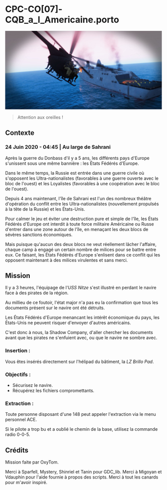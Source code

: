 # CPC-CO[07]-CQB_a_l_Americaine.porto

![loading image](./loading.jpg)

> Attention aux oreilles !

## Contexte

### 24 Juin 2020 - 04:45 | Au large de Sahrani

Après la guerre du Donbass d'il y a 5 ans, les différents pays d'Europe s'unissent sous une même bannière : les États Fédérés d'Europe.

Dans le même temps, la Russie est entrée dans une guerre civile où s'opposent les Ultra-nationalistes (favorables à une guerre ouverte avec le bloc de l'ouest) et les Loyalistes (favorables à une coopération avec le bloc de l'ouest).

Depuis 4 ans maintenant, l'île de Sahrani est l'un des nombreux théâtre d'opération du conflit entre les Ultra-nationalistes (nouvellement propulsés à la tête de la Russie) et les États-Unis.

Pour calmer le jeu et éviter une destruction pure et simple de l'île, les États Fédérés d'Europe ont interdit à toute force militaire Américaine ou Russe d'entrer dans une zone autour de l'île, en menaçant les deux blocs de sévères sanctions économiques.

Mais puisque qu'aucun des deux blocs ne veut réellement lâcher l'affaire, chaque camp à engagé un certain nombre de milices pour se battre entre eux. Ce faisant, les États Fédérés d'Europe s'enlisent dans ce conflit qui les opposent maintenant à des milices virulentes et sans merci.

## Mission

Il y a 3 heures, l'équipage de l'_USS Nitze_ s'est illustré en perdant le navire face à des pirates de la région.

Au millieu de ce foutoir, l'état major n'a pas eu la confirmation que tous les documents présent sur le navire ont été détruits.

Les États Fédérés d'Europe menancant les intérêt économique du pays, les États-Unis ne peuvent risquer d'envoyer d'autres américains.

C'est donc à nous, la Shadow Company, d'aller chercher les documents avant que les pirates ne s'enfuient avec, ou que le navire ne sombre avec.

### Insertion :
Vous êtes insérés directement sur l'hélipad du bâtiment, la _LZ Brillo Pad_.

### Objectifs :

- Sécurisez le navire.
- Récupérez les fichiers compromettants.

### Extraction :
Toute personne disposant d'une 148 peut appeler l'extraction via le menu personnel ACE.

Si le pilote a trop bu et a oublié le chemin de la base, utilisez la commande radio 0-0-5.

## Crédits

Mission faite par OxyTom.

Merci à Sparfell, Mystery, Shinriel et Tanin pour GDC_lib.
Merci à Migoyan et Vdauphin pour l'aide fournie à propos des scripts.
Merci à tout les canards pour m'avoir inspiré.
